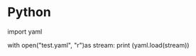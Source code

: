 # Python
import yaml
 
with open("test.yaml", "r")as stream:
        print (yaml.load(stream))
                                                                                
